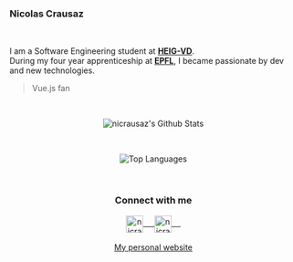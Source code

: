 ### Nicolas Crausaz
<br>

I am a Software Engineering student at <a href="https://heig-vd.ch/"><b>HEIG-VD</b></a>. \
During my four year apprenticeship at <a href="https://epfl.ch/"><b>EPFL</b></a>, I became passionate by dev and new technologies. 

> Vue.js fan

<br>
<p align="center">
<img align="center" src="https://github-readme-stats.vercel.app/api?username=nicrausaz&&show_icons=true&theme=dark" alt="nicrausaz's Github Stats">
</p>  
<br/>
<p align="center">
  <img align="center" src="https://github-readme-stats.vercel.app/api/top-langs/?username=nicrausaz&hide=css,%20html,scss&theme=dark" alt="Top Languages">
</p>
<br/>
<div align="center">
  <h3 align="center">Connect with me</h3>
<p align="center">
 <a href="https://www.linkedin.com/in/nicolas-crausaz-861876104/" target="blank">
  <img align="center" alt="nicrausaz's LinkedIn" width="30px" src="https://www.vectorlogo.zone/logos/linkedin/linkedin-icon.svg" /> &nbsp; &nbsp;
 </a>
 <a href="https://www.instagram.com/nicrausaz/" target="blank">
  <img align="center" alt="nicrausaz's Instagram" width="30px" src="https://www.vectorlogo.zone/logos/instagram/instagram-icon.svg" /> &nbsp; &nbsp;
 </a>
  <br/>
  <br/>
  <a href="https://crausaz.click">My personal website<br/>
</p>
